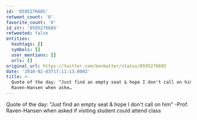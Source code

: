 ```yaml
---
id: '8595276685'
retweet_count: '0'
favorite_count: '0'
id_str: '8595276685'
retweeted: false
entities:
  hashtags: []
  symbols: []
  user_mentions: []
  urls: []
original_url: https://twitter.com/benbalter/status/8595276685
date: '2010-02-03T17:11:13.000Z'
title: >-
  Quote of the day: "Just find an empty seat & hope I don't call on him" -Prof.
  Raven-Hansen when aske…
---
```


Quote of the day: "Just find an empty seat & hope I don't call on him" -Prof. Raven-Hansen when asked if visiting student could attend class